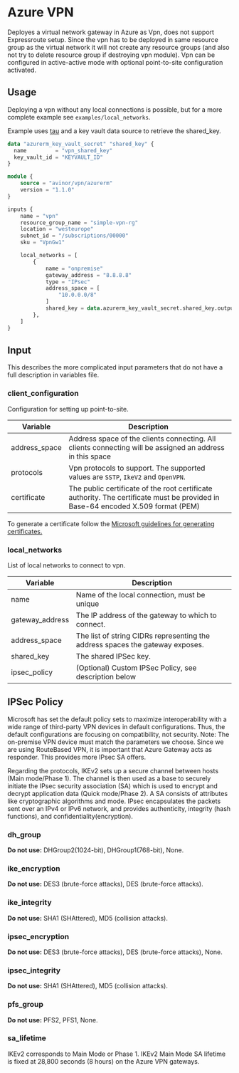 # Azure VPN

Deployes a virtual network gateway in Azure as Vpn, does not support Expressroute setup. Since the vpn has to be deployed in same resource group as the virtual network it will not create any resource groups (and also not try to delete resource group if destroying vpn module). Vpn can be configured in active-active mode with optional point-to-site configuration activated.

## Usage

Deploying a vpn without any local connections is possible, but for a more complete example see `examples/local_networks`.

Example uses [tau](https://github.com/avinor/tau) and a key vault data source to retrieve the shared_key.

```terraform
data "azurerm_key_vault_secret" "shared_key" {
  name         = "vpn_shared_key"
  key_vault_id = "KEYVAULT_ID"
}

module {
    source = "avinor/vpn/azurerm"
    version = "1.1.0"
}

inputs {
    name = "vpn"
    resource_group_name = "simple-vpn-rg"
    location = "westeurope"
    subnet_id = "/subscriptions/00000"
    sku = "VpnGw1"

    local_networks = [
        {
            name = "onpremise"
            gateway_address = "8.8.8.8"
            type = "IPsec"
            address_space = [
                "10.0.0.0/8"
            ]
            shared_key = data.azurerm_key_vault_secret.shared_key.outputs.value
        },
    ]
}
```

## Input

This describes the more complicated input parameters that do not have a full description in variables file.

### client_configuration

Configuration for setting up point-to-site.

| Variable      | Description
|---------------|-------------
| address_space | Address space of the clients connecting. All clients connecting will be assigned an address in this space
| protocols     | Vpn protocols to support. The supported values are `SSTP`, `IkeV2` and `OpenVPN`.
| certificate   | The public certificate of the root certificate authority. The certificate must be provided in Base-64 encoded X.509 format (PEM)

To generate a certificate follow the [Microsoft guidelines for generating certificates.](https://docs.microsoft.com/en-us/azure/vpn-gateway/vpn-gateway-certificates-point-to-site-linux)

### local_networks

List of local networks to connect to vpn.

| Variable        | Description
|-----------------|-------------
| name            | Name of the local connection, must be unique
| gateway_address | The IP address of the gateway to which to connect.
| address_space   | The list of string CIDRs representing the address spaces the gateway exposes.
| shared_key      | The shared IPSec key.
| ipsec_policy    | (Optional) Custom IPSec Policy, see description below

## IPSec Policy

Microsoft has set the default policy sets to maximize interoperability with a wide range of third-party VPN devices in default configurations. Thus, the default configurations are focusing on compatibility, not security.
Note: The on-premise VPN device must match the parameters we choose. Since we are using RouteBased VPN, it is important that Azure Gateway acts as responder. This provides more IPsec SA offers.

Regarding the protocols, IKEv2 sets up a secure channel between hosts (Main mode/Phase 1). The channel is then used as a base to securely initiate the IPsec security association (SA) which is used to encrypt and decrypt application data (Quick mode/Phase 2).  A SA consists of attributes like cryptographic algorithms and mode. IPsec encapsulates the packets sent over an IPv4 or IPv6 network, and provides authenticity, integrity (hash functions), and confidentiality(encryption).

### dh_group

**Do not use:** DHGroup2(1024-bit), DHGroup1(768-bit), None.

### ike_encryption

**Do not use:** DES3 (brute-force attacks), DES (brute-force attacks).

### ike_integrity

**Do not use:** SHA1 (SHAttered), MD5 (collision attacks).

### ipsec_encryption

**Do not use:** DES3 (brute-force attacks), DES (brute-force attacks), None.

### ipsec_integrity

**Do not use:** SHA1 (SHAttered), MD5 (collision attacks).

### pfs_group

**Do not use:** PFS2, PFS1, None.

### sa_lifetime

IKEv2 corresponds to Main Mode or Phase 1. IKEv2 Main Mode SA lifetime is fixed at 28,800 seconds (8 hours) on the Azure VPN gateways.
